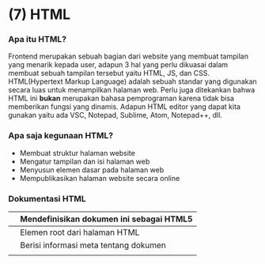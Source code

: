 # (7) HTML

### Apa itu HTML?
Frontend merupakan sebuah bagian dari website yang membuat tampilan yang menarik kepada user, adapun 3 hal yang perlu dikuasai dalam membuat sebuah tampilan tersebut yaitu HTML, JS, dan CSS. HTML(Hypertext Markup Language) adalah sebuah standar yang digunakan secara luas untuk menampilkan halaman web. Perlu juga ditekankan bahwa HTML ini **bukan** merupakan bahasa pemprograman karena tidak bisa memberikan fungsi yang dinamis. Adapun HTML editor yang dapat kita gunakan yaitu ada VSC, Notepad, Sublime, Atom, Notepad++, dll.

### Apa saja kegunaan HTML?
- Membuat struktur halaman website
- Mengatur tampilan dan isi halaman web
- Menyusun elemen dasar pada halaman web
- Mempublikasikan halaman website secara online

### Dokumentasi HTML
| <!DOCTYPE html> | Mendefinisikan dokumen ini sebagai HTML5 |
| ----------- | ----------- |
| <html> | Elemen root dari halaman HTML |
| <head> | Berisi informasi meta tentang dokumen |
| <title> | Menentukan judul untuk dokumen |
| <body> | Berisi konten halaman yang terlihat |